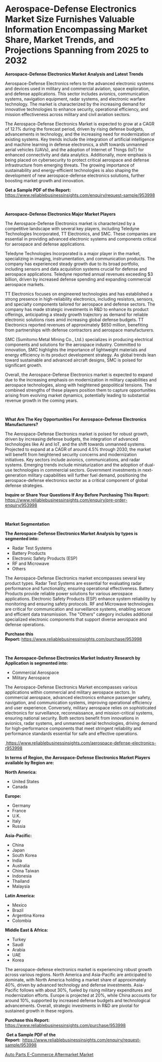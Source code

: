 <p><h1>Aerospace-Defense Electronics Market Size Furnishes Valuable Information Encompassing Market Share, Market Trends, and Projections Spanning from 2025 to 2032</h1></p><p><strong>Aerospace-Defense Electronics Market Analysis and Latest Trends</strong></p>
<p><p>Aerospace-Defense Electronics refers to the advanced electronic systems and devices used in military and commercial aviation, space exploration, and defense applications. This sector includes avionics, communication systems, navigation equipment, radar systems, and electronic warfare technology. The market is characterized by the increasing demand for innovative technologies to enhance security, operational efficiency, and mission effectiveness across military and civil aviation sectors.</p><p>The Aerospace-Defense Electronics Market is expected to grow at a CAGR of 12.1% during the forecast period, driven by rising defense budgets, advancements in technology, and the increasing need for modernization of existing systems. Key trends include the integration of artificial intelligence and machine learning in defense electronics, a shift towards unmanned aerial vehicles (UAVs), and the adoption of Internet of Things (IoT) for enhanced connectivity and data analytics. Additionally, more emphasis is being placed on cybersecurity to protect critical aerospace and defense infrastructure from emerging threats. The growing importance of sustainability and energy-efficient technologies is also shaping the development of new aerospace-defense electronics solutions, further boosting market growth and innovation.</p></p>
<p><strong>Get a Sample PDF of the Report:&nbsp;</strong> <a href="https://www.reliablebusinessinsights.com/enquiry/request-sample/953998?utm_campaign=3080&utm_medium=2&utm_source=Github&utm_content=ia&utm_term=30032025&utm_id=aerospace-defense-electronics">https://www.reliablebusinessinsights.com/enquiry/request-sample/953998</a></p>
<p>&nbsp;</p>
<p><strong>Aerospace-Defense Electronics Major Market Players</strong></p>
<p><p>The Aerospace-Defense Electronics market is characterized by a competitive landscape with several key players, including Teledyne Technologies Incorporated, TT Electronics, and SMC. These companies are essential in providing advanced electronic systems and components critical for aerospace and defense applications.</p><p>Teledyne Technologies Incorporated is a major player in the market, specializing in imaging, instrumentation, and communication products. The company has experienced steady growth due to its broad portfolio, including sensors and data acquisition systems crucial for defense and aerospace applications. Teledyne reported annual revenues exceeding $3 billion, driven by increased defense spending and expanding commercial aerospace markets.</p><p>TT Electronics focuses on engineered technologies and has established a strong presence in high-reliability electronics, including resistors, sensors, and specialty components tailored for aerospace and defense sectors. The company has made strategic investments in R&D to enhance its product offerings, anticipating a steady growth trajectory as demand for reliable electronic solutions rises amid increasing global defense budgets. TT Electronics reported revenues of approximately $650 million, benefiting from partnerships with defense contractors and aerospace manufacturers.</p><p>SMC (Sumitomo Metal Mining Co., Ltd.) specializes in producing electrical components and solutions for the aerospace industry. Committed to innovation, SMC highlights the importance of lightweight materials and energy efficiency in its product development strategy. As global trends lean toward sustainable and advanced aircraft designs, SMC is poised for significant growth.</p><p>Overall, the Aerospace-Defense Electronics market is expected to expand due to the increasing emphasis on modernization in military capabilities and aerospace technologies, along with heightened geopolitical tensions. The combined strengths of these players position them to capture opportunities arising from evolving market dynamics, potentially leading to substantial revenue growth in the coming years.</p></p>
<p>&nbsp;</p>
<p><strong>What Are The Key Opportunities For Aerospace-Defense Electronics Manufacturers?</strong></p>
<p><p>The Aerospace-Defense Electronics market is poised for robust growth, driven by increasing defense budgets, the integration of advanced technologies like AI and IoT, and the shift towards unmanned systems. Projected to expand at a CAGR of around 4.5% through 2030, the market will benefit from heightened security concerns and modernization initiatives. Key sectors include avionics, communications, and radar systems. Emerging trends include miniaturization and the adoption of dual-use technologies in commercial sectors. Government investments in next-generation military capabilities will further fuel demand, positioning the aerospace-defense electronics sector as a critical component of global defense strategies.</p></p>
<p><strong>Inquire or Share Your Questions If Any Before Purchasing This Report:</strong> <a href="https://www.reliablebusinessinsights.com/enquiry/pre-order-enquiry/953998?utm_campaign=3080&utm_medium=2&utm_source=Github&utm_content=ia&utm_term=30032025&utm_id=aerospace-defense-electronics">https://www.reliablebusinessinsights.com/enquiry/pre-order-enquiry/953998</a></p>
<p>&nbsp;</p>
<p><strong>Market Segmentation</strong></p>
<p><strong>The Aerospace-Defense Electronics Market Analysis by types is segmented into:</strong></p>
<p><ul><li>Radar Test Systems</li><li>​Battery Products</li><li>​Electronic Safety Products (ESP)</li><li>RF and Microwave</li><li>Others</li></ul></p>
<p><p>The Aerospace-Defense Electronics market encompasses several key product types. Radar Test Systems are essential for evaluating radar performance and functionality, ensuring operational effectiveness. Battery Products provide reliable power solutions for various aerospace applications. Electronic Safety Products (ESP) enhance system reliability by monitoring and ensuring safety protocols. RF and Microwave technologies are critical for communication and surveillance systems, enabling secure and efficient data transmission. The "Others" category includes additional specialized electronic components that support diverse aerospace and defense operations.</p></p>
<p><strong>Purchase this Report:&nbsp;</strong><a href="https://www.reliablebusinessinsights.com/purchase/953998?utm_campaign=3080&utm_medium=2&utm_source=Github&utm_content=ia&utm_term=30032025&utm_id=aerospace-defense-electronics">https://www.reliablebusinessinsights.com/purchase/953998</a></p>
<p>&nbsp;</p>
<p><strong>The Aerospace-Defense Electronics Market Industry Research by Application is segmented into:</strong></p>
<p><ul><li>Commercial Aerospace</li><li>Military Aerospace</li></ul></p>
<p><p>The Aerospace-Defense Electronics Market encompasses various applications within commercial and military aerospace sectors. In commercial aerospace, advanced electronics enhance passenger safety, navigation, and communication systems, improving operational efficiency and user experience. Conversely, military aerospace relies on sophisticated electronics for surveillance, reconnaissance, and mission-critical systems, ensuring national security. Both sectors benefit from innovations in avionics, radar systems, and unmanned aerial technologies, driving demand for high-performance components that meet stringent reliability and performance standards essential for safe and effective operations.</p></p>
<p><a href="https://www.reliablebusinessinsights.com/aerospace-defense-electronics-r953998?utm_campaign=3080&utm_medium=2&utm_source=Github&utm_content=ia&utm_term=30032025&utm_id=aerospace-defense-electronics">&nbsp;https://www.reliablebusinessinsights.com/aerospace-defense-electronics-r953998</a></p>
<p><strong>In terms of Region, the Aerospace-Defense Electronics Market Players available by Region are:</strong></p>
<p>
    <p> <strong> North America: </strong>
        <ul>
            <li>United States</li>
            <li>Canada</li>
        </ul>
        </p> 
    <p> <strong> Europe: </strong>
        <ul>
            <li>Germany</li>
            <li>France</li>
            <li>U.K.</li>
            <li>Italy</li>
            <li>Russia</li>
        </ul>
        </p> 
    <p> <strong> Asia-Pacific: </strong>
        <ul>
            <li>China</li>
            <li>Japan</li>
            <li>South Korea</li>
            <li>India</li>
            <li>Australia</li>
            <li>China Taiwan</li>
            <li>Indonesia</li>
            <li>Thailand</li>
            <li>Malaysia</li>
        </ul>
        </p> 
    <p> <strong> Latin America: </strong>
        <ul>
            <li>Mexico</li>
            <li>Brazil</li>
            <li>Argentina Korea</li>
            <li>Colombia</li>
        </ul>
        </p> 
    <p> <strong> Middle East & Africa: </strong>
        <ul>
            <li>Turkey</li>
            <li>Saudi</li>
            <li>Arabia</li>
            <li>UAE</li>
            <li>Korea</li>
        </ul>
    </p>
    </p>
<p><p>The aerospace-defense electronics market is experiencing robust growth across various regions. North America and Asia-Pacific are anticipated to dominate, with North America holding a market share of approximately 40%, driven by advanced technology and defense investments. Asia-Pacific follows with about 30%, fueled by rising military expenditures and modernization efforts. Europe is projected at 20%, while China accounts for around 10%, supported by increased defense budgets and technological advancements. Overall, strategic investments in R&D are pivotal for sustained growth in these regions.</p></p>
<p><strong>Purchase this Report: </strong><a href="https://www.reliablebusinessinsights.com/purchase/953998?utm_campaign=3080&utm_medium=2&utm_source=Github&utm_content=ia&utm_term=30032025&utm_id=aerospace-defense-electronics">https://www.reliablebusinessinsights.com/purchase/953998</a></p>
<p>&nbsp;<strong>Get a Sample PDF of the Report:&nbsp;&nbsp;</strong><a href="https://www.reliablebusinessinsights.com/enquiry/request-sample/953998?utm_campaign=3080&utm_medium=2&utm_source=Github&utm_content=ia&utm_term=30032025&utm_id=aerospace-defense-electronics">https://www.reliablebusinessinsights.com/enquiry/request-sample/953998</a></p>
<p><strong></strong></p>
<p><p><a href="https://github.com/wakerizaak8g/Market-Research-Report-List-1/blob/main/auto-parts-e-commerce-aftermarket-market.md?utm_campaign=3080&utm_medium=2&utm_source=Github&utm_content=ia&utm_term=30032025&utm_id=aerospace-defense-electronics">Auto Parts E-Commerce Aftermarket Market</a></p></p>